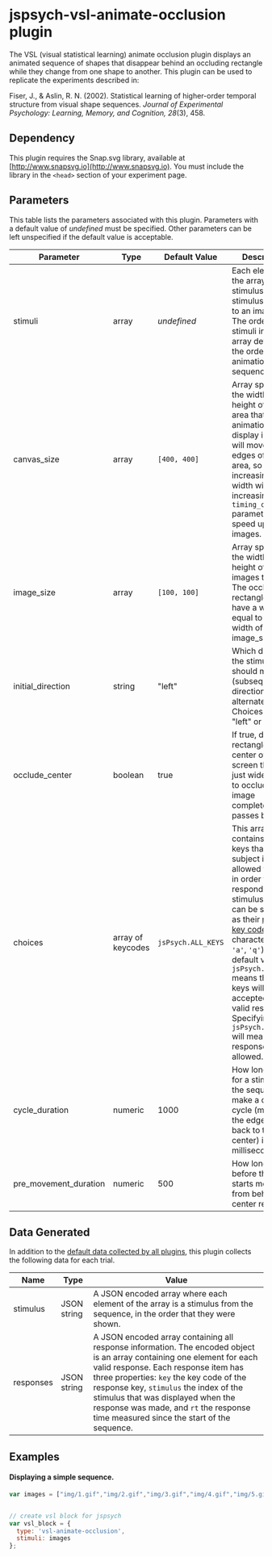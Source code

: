 # jspsych-vsl-animate-occlusion plugin

The VSL (visual statistical learning) animate occlusion plugin displays an animated sequence of shapes that disappear behind an occluding rectangle while they change from one shape to another. This plugin can be used to replicate the experiments described in:

Fiser, J., & Aslin, R. N. (2002). Statistical learning of higher-order temporal structure from visual shape sequences. *Journal of Experimental Psychology: Learning, Memory, and Cognition, 28*(3), 458.

## Dependency

This plugin requires the Snap.svg library, available at [http://www.snapsvg.io](http://www.snapsvg.io). You must include the library in the `<head>` section of your experiment page.

## Parameters

This table lists the parameters associated with this plugin. Parameters with a default value of *undefined* must be specified. Other parameters can be left unspecified if the default value is acceptable.

Parameter | Type | Default Value | Description
----------|------|---------------|------------
stimuli | array | *undefined* | Each element of the array is a stimulus. A stimulus is a path to an image file. The order of stimuli in the array determines the order of the animation sequence.
canvas_size | array | `[400, 400]` | Array specifying the width and height of the area that the animation will display in. Stimuli will move to the edges of this area, so increasing the width without increasing the `timing_cycle` parameter will speed up the images.
image_size | array | `[100, 100]` | Array specifying the width and height of the images to show. The occluding rectangle will have a width equal to the width of image_size.
initial_direction | string | "left" | Which direction the stimulus should move first (subsequent directions will alternate). Choices are "left" or "right".
occlude_center | boolean | true | If true, display a rectangle in the center of the screen that is just wide enough to occlude the image completely as it passes behind.
choices | array of keycodes | `jsPsych.ALL_KEYS` | This array contains the keys that the subject is allowed to press in order to respond to the stimulus. Keys can be specified as their [numeric key code](http://www.cambiaresearch.com/articles/15/javascript-char-codes-key-codes) or as characters (e.g. `'a'`, `'q'`). The default value of `jsPsych.ALL_KEYS` means that all keys will be accepted as valid responses. Specifying `jsPsych.NO_KEYS` will mean that no responses are allowed.
cycle_duration | numeric | 1000 | How long it takes for a stimulus in the sequence to make a complete cycle (move to the edge and back to the center) in milliseconds.
pre_movement_duration | numeric | 500 | How long to wait before the stimuli starts moving from behind the center rectangle.

## Data Generated

In addition to the [default data collected by all plugins](overview#datacollectedbyplugins), this plugin collects the following data for each trial.

Name | Type | Value
-----|------|------
stimulus | JSON string | A JSON encoded array where each element of the array is a stimulus from the sequence, in the order that they were shown.
responses | JSON string | A JSON encoded array containing all response information. The encoded object is an array containing one element for each valid response. Each response item has three properties: `key` the key code of the response key, `stimulus` the index of the stimulus that was displayed when the response was made, and `rt` the response time measured since the start of the sequence.

## Examples

#### Displaying a simple sequence.

```javascript
var images = ["img/1.gif","img/2.gif","img/3.gif","img/4.gif","img/5.gif","img/6.gif","img/7.gif","img/8.gif","img/9.gif","img/10.gif"];


// create vsl block for jspsych
var vsl_block = {
  type: 'vsl-animate-occlusion',
  stimuli: images
};
```

